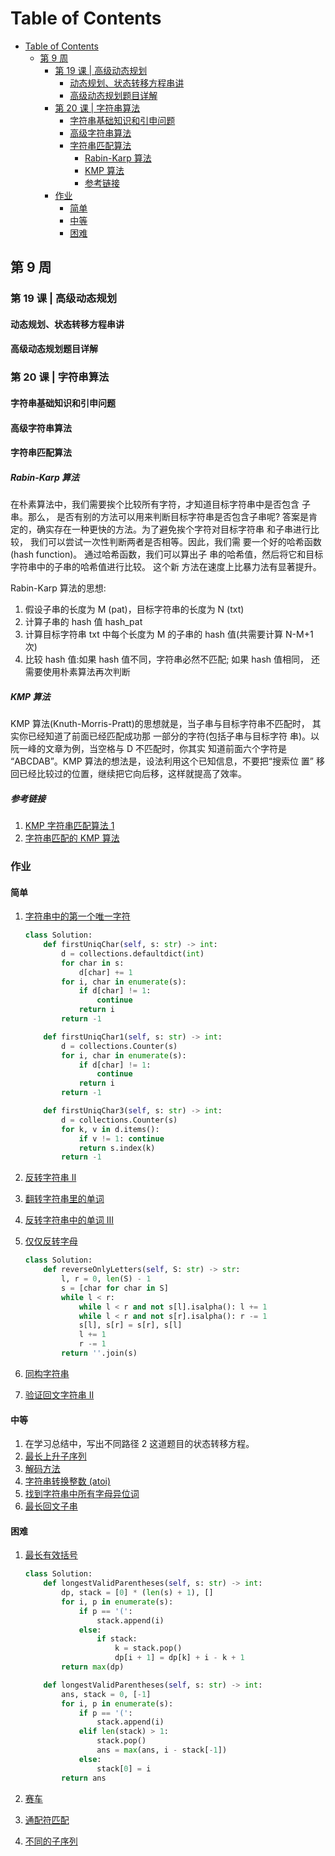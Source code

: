 # Table of Contents

- [Table of Contents](#table-of-contents)
  - [第 9 周](#第-9-周)
    - [第 19 课 | 高级动态规划](#第-19-课--高级动态规划)
      - [动态规划、状态转移方程串讲](#动态规划状态转移方程串讲)
      - [高级动态规划题目详解](#高级动态规划题目详解)
    - [第 20 课 | 字符串算法](#第-20-课--字符串算法)
      - [字符串基础知识和引申问题](#字符串基础知识和引申问题)
      - [高级字符串算法](#高级字符串算法)
      - [字符串匹配算法](#字符串匹配算法)
        - [Rabin-Karp 算法](#rabin-karp-算法)
        - [KMP 算法](#kmp-算法)
        - [参考链接](#参考链接)
    - [作业](#作业)
      - [简单](#简单)
      - [中等](#中等)
      - [困难](#困难)

## 第 9 周

### 第 19 课 | 高级动态规划

#### 动态规划、状态转移方程串讲

#### 高级动态规划题目详解

### 第 20 课 | 字符串算法

#### 字符串基础知识和引申问题

#### 高级字符串算法

#### 字符串匹配算法

##### Rabin-Karp 算法

在朴素算法中，我们需要挨个比较所有字符，才知道目标字符串中是否包含 子串。那么， 是否有别的方法可以用来判断目标字符串是否包含子串呢?
答案是肯定的，确实存在一种更快的方法。为了避免挨个字符对目标字符串 和子串进行比较， 我们可以尝试一次性判断两者是否相等。因此，我们需 要一个好的哈希函数(hash function)。 通过哈希函数，我们可以算出子 串的哈希值，然后将它和目标字符串中的子串的哈希值进行比较。 这个新 方法在速度上比暴力法有显著提升。

Rabin-Karp 算法的思想:

1. 假设子串的长度为 M (pat)，目标字符串的长度为 N (txt)
2. 计算子串的 hash 值 hash_pat
3. 计算目标字符串 txt 中每个长度为 M 的子串的 hash 值(共需要计算 N-M+1 次)
4. 比较 hash 值:如果 hash 值不同，字符串必然不匹配; 如果 hash 值相同， 还需要使用朴素算法再次判断

##### KMP 算法

KMP 算法(Knuth-Morris-Pratt)的思想就是，当子串与目标字符串不匹配时， 其实你已经知道了前面已经匹配成功那 一部分的字符(包括子串与目标字符 串)。以阮一峰的文章为例，当空格与 D 不匹配时，你其实 知道前面六个字符是 “ABCDAB”。KMP 算法的想法是，设法利用这个已知信息，不要把“搜索位
置” 移回已经比较过的位置，继续把它向后移，这样就提高了效率。

##### 参考链接

1. [KMP 字符串匹配算法 1](https://www.bilibili.com/video/av11866460?from=search&seid=17425875345653862171)
2. [字符串匹配的 KMP 算法](http://www.ruanyifeng.com/blog/2013/05/Knuth%E2%80%93Morris%E2%80%93Pratt_algorithm.html)

### 作业

#### 简单

1. [字符串中的第一个唯一字符](https://leetcode-cn.com/problems/first-unique-character-in-a-string/)

   ```Python
   class Solution:
       def firstUniqChar(self, s: str) -> int:
           d = collections.defaultdict(int)
           for char in s:
               d[char] += 1
           for i, char in enumerate(s):
               if d[char] != 1:
                   continue
               return i
           return -1

       def firstUniqChar1(self, s: str) -> int:
           d = collections.Counter(s)
           for i, char in enumerate(s):
               if d[char] != 1:
                   continue
               return i
           return -1

       def firstUniqChar3(self, s: str) -> int:
           d = collections.Counter(s)
           for k, v in d.items():
               if v != 1: continue
               return s.index(k)
           return -1
   ```

2. [反转字符串 II ](https://leetcode-cn.com/problems/reverse-string-ii/)
3. [翻转字符串里的单词](https://leetcode-cn.com/problems/reverse-words-in-a-string/)
4. [反转字符串中的单词 III ](https://leetcode-cn.com/problems/reverse-words-in-a-string-iii/)
5. [仅仅反转字母](https://leetcode-cn.com/problems/reverse-only-letters/)

   ```Python
   class Solution:
       def reverseOnlyLetters(self, S: str) -> str:
           l, r = 0, len(S) - 1
           s = [char for char in S]
           while l < r:
               while l < r and not s[l].isalpha(): l += 1
               while l < r and not s[r].isalpha(): r -= 1
               s[l], s[r] = s[r], s[l]
               l += 1
               r -= 1
           return ''.join(s)
   ```

6. [同构字符串](https://leetcode-cn.com/problems/isomorphic-strings/)
7. [验证回文字符串 Ⅱ](https://leetcode-cn.com/problems/valid-palindrome-ii/)

#### 中等

1. 在学习总结中，写出不同路径 2 这道题目的状态转移方程。
2. [最长上升子序列](https://leetcode-cn.com/problems/longest-increasing-subsequence/)
3. [解码方法](https://leetcode-cn.com/problems/decode-ways/)
4. [字符串转换整数 (atoi) ](https://leetcode-cn.com/problems/string-to-integer-atoi/)
5. [找到字符串中所有字母异位词](https://leetcode-cn.com/problems/find-all-anagrams-in-a-string/)
6. [最长回文子串](https://leetcode-cn.com/problems/longest-palindromic-substring/)

#### 困难

1. [最长有效括号](https://leetcode-cn.com/problems/longest-valid-parentheses/)

   ```Python
   class Solution:
       def longestValidParentheses(self, s: str) -> int:
           dp, stack = [0] * (len(s) + 1), []
           for i, p in enumerate(s):
               if p == '(':
                   stack.append(i)
               else:
                   if stack:
                       k = stack.pop()
                       dp[i + 1] = dp[k] + i - k + 1
           return max(dp)

       def longestValidParentheses(self, s: str) -> int:
           ans, stack = 0, [-1]
           for i, p in enumerate(s):
               if p == '(':
                   stack.append(i)
               elif len(stack) > 1:
                   stack.pop()
                   ans = max(ans, i - stack[-1])
               else:
                   stack[0] = i
           return ans
   ```

2. [赛车](https://leetcode-cn.com/problems/race-car/)
3. [通配符匹配](https://leetcode-cn.com/problems/wildcard-matching/)
4. [不同的子序列](https://leetcode-cn.com/problems/distinct-subsequences/)
